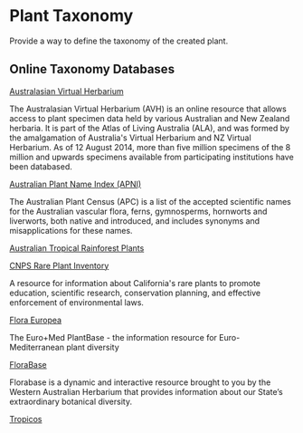 # Plant Taxonomy

Provide a way to define the taxonomy of the created plant.

## Online Taxonomy Databases

[Australasian Virtual Herbarium](http://avh.chah.org.au/)

The Australasian Virtual Herbarium (AVH) is an online resource that allows access to plant specimen data held by various Australian and New Zealand herbaria. It is part of the Atlas of Living Australia (ALA), and was formed by the amalgamation of Australia's Virtual Herbarium and NZ Virtual Herbarium. 
As of 12 August 2014, more than five million specimens of the 8 million and upwards specimens available from participating institutions have been databased.

[Australian Plant Name Index (APNI)](https://biodiversity.org.au/nsl/services/search)

The Australian Plant Census (APC) is a list of the accepted scientific names for the Australian vascular flora, ferns, gymnosperms, hornworts and liverworts, both native and introduced, and includes synonyms and misapplications for these names.

[Australian Tropical Rainforest Plants](https://apps.lucidcentral.org/rainforest)

[CNPS Rare Plant Inventory](https://rareplants.cnps.org/)

A resource for information about California's rare plants to promote education, scientific research, conservation planning, and effective enforcement of environmental laws.

[Flora Europea](http://ww2.bgbm.org/EuroPlusMed/query.asp)

The Euro+Med PlantBase - the information resource for Euro-Mediterranean plant diversity

[FloraBase](https://florabase.dpaw.wa.gov.au/)

Florabase is a dynamic and interactive resource brought to you by the Western Australian Herbarium that provides information about our State’s extraordinary botanical diversity. 

[Tropicos](https://tropicos.org/home)

